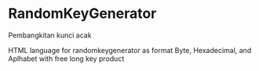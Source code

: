 # RandomKeyGenerator
Pembangkitan kunci acak

HTML language for randomkeygenerator
as format Byte, Hexadecimal, and Aplhabet
with free long key product
